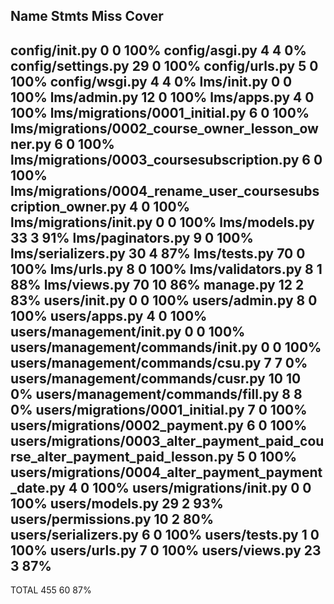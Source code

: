 Name                                                                           Stmts   Miss  Cover
--------------------------------------------------------------------------------------------------
config/__init__.py                                                                 0      0   100%
config/asgi.py                                                                     4      4     0%
config/settings.py                                                                29      0   100%
config/urls.py                                                                     5      0   100%
config/wsgi.py                                                                     4      4     0%
lms/__init__.py                                                                    0      0   100%
lms/admin.py                                                                      12      0   100%
lms/apps.py                                                                        4      0   100%
lms/migrations/0001_initial.py                                                     6      0   100%
lms/migrations/0002_course_owner_lesson_owner.py                                   6      0   100%
lms/migrations/0003_coursesubscription.py                                          6      0   100%
lms/migrations/0004_rename_user_coursesubscription_owner.py                        4      0   100%
lms/migrations/__init__.py                                                         0      0   100%
lms/models.py                                                                     33      3    91%
lms/paginators.py                                                                  9      0   100%
lms/serializers.py                                                                30      4    87%
lms/tests.py                                                                      70      0   100%
lms/urls.py                                                                        8      0   100%
lms/validators.py                                                                  8      1    88%
lms/views.py                                                                      70     10    86%
manage.py                                                                         12      2    83%
users/__init__.py                                                                  0      0   100%
users/admin.py                                                                     8      0   100%
users/apps.py                                                                      4      0   100%
users/management/__init__.py                                                       0      0   100%
users/management/commands/__init__.py                                              0      0   100%
users/management/commands/csu.py                                                   7      7     0%
users/management/commands/cusr.py                                                 10     10     0%
users/management/commands/fill.py                                                  8      8     0%
users/migrations/0001_initial.py                                                   7      0   100%
users/migrations/0002_payment.py                                                   6      0   100%
users/migrations/0003_alter_payment_paid_course_alter_payment_paid_lesson.py       5      0   100%
users/migrations/0004_alter_payment_payment_date.py                                4      0   100%
users/migrations/__init__.py                                                       0      0   100%
users/models.py                                                                   29      2    93%
users/permissions.py                                                              10      2    80%
users/serializers.py                                                               6      0   100%
users/tests.py                                                                     1      0   100%
users/urls.py                                                                      7      0   100%
users/views.py                                                                    23      3    87%
--------------------------------------------------------------------------------------------------
TOTAL                                                                            455     60    87%
